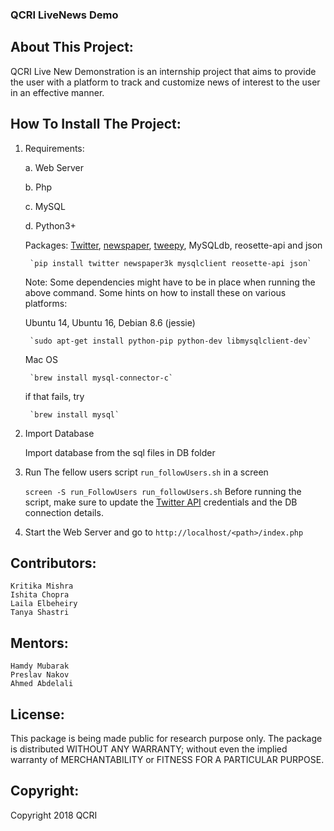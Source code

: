 ### QCRI LiveNews Demo

## About This Project:
QCRI Live New Demonstration is an internship project that aims to provide the user with a platform to track and customize news of interest to the user in an effective manner.


## How To Install The Project:

1. Requirements:
	
	a. Web Server

	b. Php

	c. MySQL

	d. Python3+

	Packages: [Twitter](https://pypi.org/project/twitter/), [newspaper](https://github.com/codelucas/newspaper), [tweepy](http://tweepy.readthedocs.io/en/v3.5.0/), MySQLdb, reosette-api and json

		`pip install twitter newspaper3k mysqlclient reosette-api json`

	Note: Some dependencies might have to be in place when running the above command. Some hints on how to install these on various platforms:

	Ubuntu 14, Ubuntu 16, Debian 8.6 (jessie)

		`sudo apt-get install python-pip python-dev libmysqlclient-dev`

	Mac OS

		`brew install mysql-connector-c`

	if that fails, try

		`brew install mysql`

2. Import Database

	Import database from the sql files in DB folder

3. Run The fellow users script `run_followUsers.sh` in a screen
	
	`screen -S run_FollowUsers
	run_followUsers.sh`
	Before running the script, make sure to update the [Twitter API](https://apps.twitter.com/) credentials and the DB connection details.

4. Start the Web Server and go to `http://localhost/<path>/index.php`


## Contributors:

	Kritika Mishra
	Ishita Chopra
	Laila Elbeheiry
	Tanya Shastri  

## Mentors:

	Hamdy Mubarak
	Preslav Nakov
	Ahmed Abdelali


## License:
This package is being made  public for research purpose only. 
The package is distributed WITHOUT ANY WARRANTY; without even the 
implied warranty of MERCHANTABILITY or FITNESS FOR A PARTICULAR PURPOSE.

## Copyright:

Copyright 2018 QCRI


